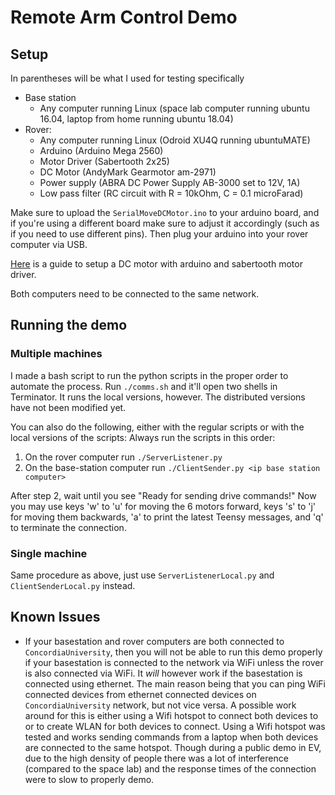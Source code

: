 # Remote Arm Control Demo

## Setup
In parentheses will be what I used for testing specifically

- Base station 
  - Any computer running Linux (space lab computer running ubuntu 16.04, laptop from home running ubuntu 18.04)
- Rover: 
  - Any computer running Linux (Odroid XU4Q running ubuntuMATE)
  - Arduino (Arduino Mega 2560)
  - Motor Driver (Sabertooth 2x25)
  - DC Motor (AndyMark Gearmotor am-2971)
  - Power supply (ABRA DC Power Supply AB-3000 set to 12V, 1A)
  - Low pass filter (RC circuit with R = 10kOhm, C = 0.1 microFarad)

Make sure to upload the `SerialMoveDCMotor.ino` to your arduino board, and if you're using a different board make sure to adjust it accordingly (such as if you need to use different pins).
Then plug your arduino into your rover computer via USB.

[Here](https://drive.google.com/open?id=1hE31jaaIMZ-enYLBaENh1Ro08JTc9NsJTF_GJ_DKvyk) is a guide to setup a DC motor with arduino and sabertooth motor driver.

Both computers need to be connected to the same network.

## Running the demo

### Multiple machines

I made a bash script to run the python scripts in the proper order to automate the process. Run `./comms.sh` and it'll open two shells in Terminator. It runs the local versions, however. The distributed versions have not been modified yet.

You can also do the following, either with the regular scripts or with the local versions of the scripts:
Always run the scripts in this order:
1. On the rover computer run `./ServerListener.py`
2. On the base-station computer run `./ClientSender.py <ip base station computer>`

After step 2, wait until you see "Ready for sending drive commands!"
Now you may use keys 'w' to 'u' for moving the 6 motors forward, keys 's' to 'j' for moving them backwards, 'a' to print the latest Teensy messages, and 'q' to terminate the connection.

### Single machine

Same procedure as above, just use `ServerListenerLocal.py` and `ClientSenderLocal.py` instead.

## Known Issues
- If your basestation and rover computers are both connected to `ConcordiaUniversity`, then you will not be able to run this
demo properly if your basestation is connected to the network via WiFi unless the rover is also connected via WiFi. 
It *will* however work if the basestation is connected using ethernet. The main reason being that you can ping WiFi connected devices
from ethernet connected devices on `ConcordiaUniversity` network, but not vice versa.
A possible work around for this is either using a Wifi hotspot to connect both devices to or to create WLAN for both devices to connect.
Using a Wifi hotspot was tested and works sending commands from a laptop when both devices are connected to the same hotspot.
Though during a public demo in EV, due to the high density of people there was a lot of interference (compared to the space lab)
and the response times of the connection were to slow to properly demo.
